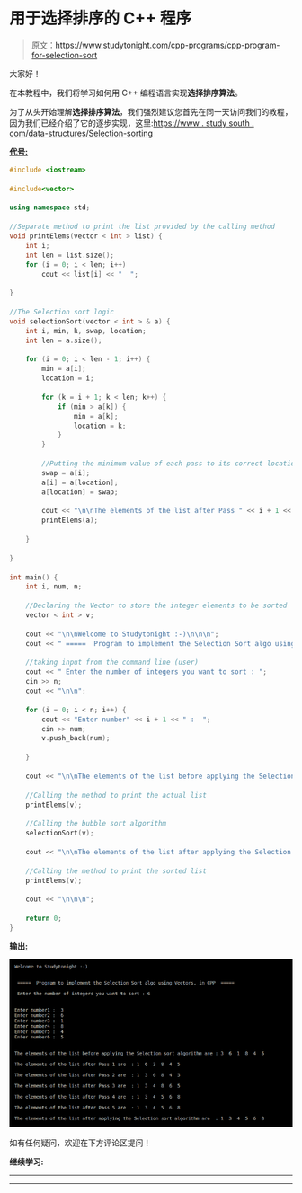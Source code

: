 # 用于选择排序的 C++ 程序

> 原文：<https://www.studytonight.com/cpp-programs/cpp-program-for-selection-sort>

大家好！

在本教程中，我们将学习如何用 C++ 编程语言实现**选择排序算法**。

为了从头开始理解**选择排序算法**，我们强烈建议您首先在同一天访问我们的教程，因为我们已经介绍了它的逐步实现，这里:[https://www . study south . com/data-structures/Selection-sorting](https://www.studytonight.com/data-structures/selection-sorting)

<u>**代号:**</u>

```cpp
#include <iostream>

#include<vector>

using namespace std;

//Separate method to print the list provided by the calling method
void printElems(vector < int > list) {
    int i;
    int len = list.size();
    for (i = 0; i < len; i++)
        cout << list[i] << "  ";

}

//The Selection sort logic
void selectionSort(vector < int > & a) {
    int i, min, k, swap, location;
    int len = a.size();

    for (i = 0; i < len - 1; i++) {
        min = a[i];
        location = i;

        for (k = i + 1; k < len; k++) {
            if (min > a[k]) {
                min = a[k];
                location = k;
            }
        }

        //Putting the minimum value of each pass to its correct location
        swap = a[i];
        a[i] = a[location];
        a[location] = swap;

        cout << "\n\nThe elements of the list after Pass " << i + 1 << " are  : ";
        printElems(a);

    }

}

int main() {
    int i, num, n;

    //Declaring the Vector to store the integer elements to be sorted
    vector < int > v;

    cout << "\n\nWelcome to Studytonight :-)\n\n\n";
    cout << " =====  Program to implement the Selection Sort algo using Vectors, in CPP  ===== \n\n";

    //taking input from the command line (user)
    cout << " Enter the number of integers you want to sort : ";
    cin >> n;
    cout << "\n\n";

    for (i = 0; i < n; i++) {
        cout << "Enter number" << i + 1 << " :  ";
        cin >> num;
        v.push_back(num);

    }

    cout << "\n\nThe elements of the list before applying the Selection sort algorithm are : ";

    //Calling the method to print the actual list
    printElems(v);

    //Calling the bubble sort algorithm
    selectionSort(v);

    cout << "\n\nThe elements of the list after applying the Selection sort algorithm are  : ";

    //Calling the method to print the sorted list
    printElems(v);

    cout << "\n\n\n";

    return 0;
}
```

<u>**输出:**</u>

![C++ Selection sort](img/942117c7b65a012c28a2989be8a1f09c.png)

如有任何疑问，欢迎在下方评论区提问！

**继续学习:**

* * *

* * *